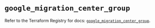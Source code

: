 # `google_migration_center_group`

Refer to the Terraform Registry for docs: [`google_migration_center_group`](https://registry.terraform.io/providers/hashicorp/google/6.39.0/docs/resources/migration_center_group).
